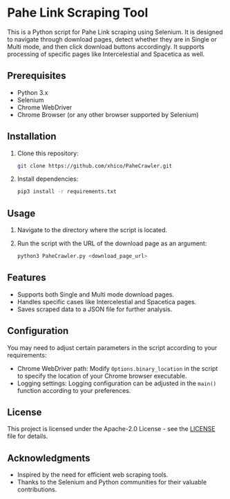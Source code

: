 # Pahe Link Scraping Tool

This is a Python script for Pahe Link scraping using Selenium. It is designed to navigate through download pages, detect whether they are in Single or Multi mode, and then click download buttons accordingly. It supports processing of specific pages like Intercelestial and Spacetica as well.

## Prerequisites

- Python 3.x
- Selenium
- Chrome WebDriver
- Chrome Browser (or any other browser supported by Selenium)

## Installation

1. Clone this repository:

    ```bash
    git clone https://github.com/xhico/PaheCrawler.git
    ```

2. Install dependencies:

    ```bash
    pip3 install -r requirements.txt
    ```

## Usage

1. Navigate to the directory where the script is located.

2. Run the script with the URL of the download page as an argument:

    ```bash
    python3 PaheCrawler.py <download_page_url>
    ```

## Features

- Supports both Single and Multi mode download pages.
- Handles specific cases like Intercelestial and Spacetica pages.
- Saves scraped data to a JSON file for further analysis.

## Configuration

You may need to adjust certain parameters in the script according to your requirements:

- Chrome WebDriver path: Modify `Options.binary_location` in the script to specify the location of your Chrome browser executable.
- Logging settings: Logging configuration can be adjusted in the `main()` function according to your preferences.

## License

This project is licensed under the Apache-2.0 License - see the [LICENSE](LICENSE) file for details.

## Acknowledgments

- Inspired by the need for efficient web scraping tools.
- Thanks to the Selenium and Python communities for their valuable contributions.
